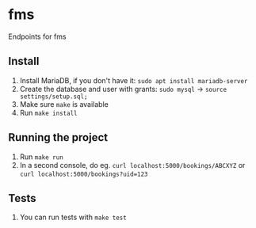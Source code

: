 # fms

Endpoints for fms

## Install

1. Install MariaDB, if you don't have it: `sudo apt install mariadb-server`
1. Create the database and user with grants: `sudo mysql` -> `source settings/setup.sql;`
1. Make sure `make` is available
1. Run ``make install``

## Running the project

1. Run ``make run``
1. In a second console, do eg. ``curl localhost:5000/bookings/ABCXYZ`` or
  ``curl localhost:5000/bookings?uid=123``

## Tests

1. You can run tests with ``make test``
